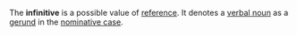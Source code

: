 The **infinitive** is a possible value of [reference](actum.md). It denotes a [verbal noun](nomen.md) as a [gerund](gerundium.md) in the [nominative case](nominativus.md).
